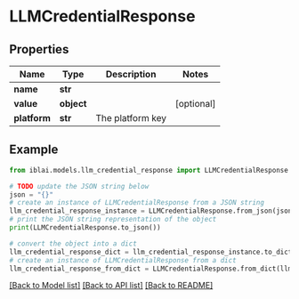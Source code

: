 # LLMCredentialResponse


## Properties

Name | Type | Description | Notes
------------ | ------------- | ------------- | -------------
**name** | **str** |  | 
**value** | **object** |  | [optional] 
**platform** | **str** | The platform key | 

## Example

```python
from iblai.models.llm_credential_response import LLMCredentialResponse

# TODO update the JSON string below
json = "{}"
# create an instance of LLMCredentialResponse from a JSON string
llm_credential_response_instance = LLMCredentialResponse.from_json(json)
# print the JSON string representation of the object
print(LLMCredentialResponse.to_json())

# convert the object into a dict
llm_credential_response_dict = llm_credential_response_instance.to_dict()
# create an instance of LLMCredentialResponse from a dict
llm_credential_response_from_dict = LLMCredentialResponse.from_dict(llm_credential_response_dict)
```
[[Back to Model list]](../README.md#documentation-for-models) [[Back to API list]](../README.md#documentation-for-api-endpoints) [[Back to README]](../README.md)


